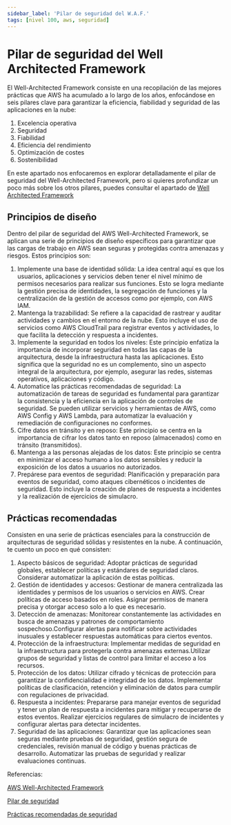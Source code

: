 ```yaml
---
sidebar_label: 'Pilar de seguridad del W.A.F.'
tags: [nivel 100, aws, seguridad]
---
```



# Pilar de seguridad del Well Architected Framework



El Well-Architected Framework consiste en una recopilación de las mejores prácticas que AWS ha acumulado a lo largo de los años, enfocándose en seis pilares clave para garantizar la eficiencia, fiabilidad y seguridad de las aplicaciones en la nube:
1. Excelencia operativa
2. Seguridad
3. Fiabilidad
4. Eficiencia del rendimiento
5. Optimización de costes
6. Sostenibilidad


En este apartado nos enfocaremos en explorar detalladamente el pilar de seguridad del Well-Architected Framework, pero si quieres profundizar un poco más sobre los otros pilares, puedes consultar el apartado de [Well Architected Framework](https://cloudsec-ninja-development.vercel.app/docs/fundamentos-de-nube/aws#aws-well-architecture-framework)


##  Principios de diseño

Dentro del pilar de seguridad del AWS Well-Architected Framework, se aplican una serie de principios de diseño específicos para garantizar que las cargas de trabajo en AWS sean seguras y protegidas contra amenazas y riesgos. 
Estos principios son:

1. Implemente una base de identidad sólida: La idea central aquí es que los usuarios, aplicaciones y servicios deben tener el nivel mínimo de permisos necesarios para realizar sus funciones. Esto se logra mediante la gestión precisa de identidades, la segregación de funciones y la centralización de la gestión de accesos como por ejemplo, con AWS IAM.
2. Mantenga la trazabilidad: Se refiere a la capacidad de rastrear y auditar actividades y cambios en el entorno de la nube. Esto incluye el uso de servicios como AWS CloudTrail para registrar eventos y actividades, lo que facilita la detección y respuesta a incidentes.
3. Implemente la seguridad en todos los niveles: Este principio enfatiza la importancia de incorporar seguridad en todas las capas de la arquitectura, desde la infraestructura hasta las aplicaciones. Esto significa que la seguridad no es un complemento, sino un aspecto integral de la arquitectura, por ejemplo, asegurar las redes, sistemas operativos, aplicaciones y código.
4. Automatice las prácticas recomendadas de seguridad: La automatización de tareas de seguridad es fundamental para garantizar la consistencia y la eficiencia en la aplicación de controles de seguridad. Se pueden utilizar servicios y herramientas de AWS, como AWS Config y AWS Lambda, para automatizar la evaluación y remediación de configuraciones no conformes.
5. Cifre datos en tránsito y en reposo: Este principio se centra en la importancia de cifrar los datos tanto en reposo (almacenados) como en tránsito (transmitidos).
6. Mantenga a las personas alejadas de los datos: Este principio se centra en minimizar el acceso humano a los datos sensibles y reducir la exposición de los datos a usuarios no autorizados. 
7. Prepárese para eventos de seguridad: Planificación y preparación para eventos de seguridad, como ataques cibernéticos o incidentes de seguridad. Esto incluye la creación de planes de respuesta a incidentes y la realización de ejercicios de simulacro.

## Prácticas recomendadas

Consisten en una serie de prácticas esenciales para la construcción de arquitecturas de seguridad sólidas y resistentes en la nube. 
A continuación, te cuento un poco en qué consisten:

1. Aspecto básicos de seguridad: Adoptar prácticas de seguridad globales, establecer políticas y estándares de seguridad claros. Considerar automatizar la aplicación de estas políticas.
2. Gestión de identidades y accesos: Gestionar de manera centralizada las identidades y permisos de los usuarios o servicios en AWS. Crear políticas de acceso basados en roles. Asignar permisos de manera precisa y otorgar acceso solo a lo que es necesario. 
3. Detección de amenazas: Monitorear constantemente las actividades en busca de amenazas y patrones de comportamiento sospechoso.Configurar alertas para notificar sobre actividades inusuales y establecer respuestas automáticas para ciertos eventos.
4. Protección de la infraestructura: Implementar medidas de seguridad en la infraestructura para protegerla contra amenazas externas.Utilizar grupos de seguridad y listas de control para limitar el acceso a los recursos.
5. Protección de los datos: Utilizar cifrado y técnicas de protección para garantizar la confidencialidad e integridad de los datos. Implementar políticas de clasificación, retención y eliminación de datos para cumplir con regulaciones de privacidad.
6. Respuesta a incidentes: Prepararse para manejar eventos de seguridad y tener un plan de respuesta a incidentes para mitigar y recuperarse de estos eventos. Realizar ejercicios regulares de simulacro de incidentes y configurar alertas para detectar incidentes.
7. Seguridad de las aplicaciones: Garantizar que las aplicaciones sean seguras mediante pruebas de seguridad, gestión segura de credenciales, revisión manual de código y buenas prácticas de desarrollo. Automatizar las pruebas de seguridad y realizar evaluaciones continuas.


Referencias:
 
[AWS Well-Architected Framework](https://docs.aws.amazon.com/es_es/wellarchitected/latest/framework/welcome.html)

[Pilar de seguridad](https://docs.aws.amazon.com/es_es/wellarchitected/latest/security-pillar/welcome.html)

[Prácticas recomendadas de seguridad](https://docs.aws.amazon.com/es_es/wellarchitected/latest/framework/a-security.html)


